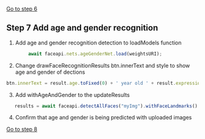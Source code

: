 [Go to step 6](https://github.com/seattleacademy/faceCam/tree/step6)
## Step 7 Add age and gender recognition
1.  Add age and gender recognition detection to loadModels function
```javascript
        await faceapi.nets.ageGenderNet.load(weightsURI);
```
2.  Change drawFaceRecognitionResults btn.innerText and style to show age and gender of dections
 ```javascript  
 btn.innerText = result.age.toFixed(0) + ' year old ' + result.expressions.asSortedArray()[0].expression + ' ' + result.gender;
 ```
3.  Add withAgeAndGender to the updateResults
```javascript
   results = await faceapi.detectAllFaces("myImg").withFaceLandmarks().withFaceExpressions().withAgeAndGender();
````
4. Confirm that age and gender is being predicted with uploaded images

[Go to step 8](https://github.com/seattleacademy/faceCam/tree/step8)

